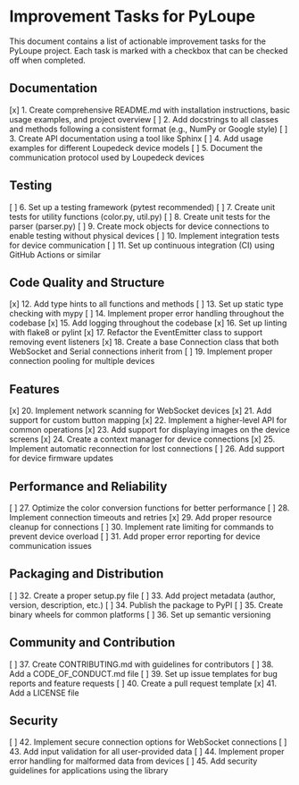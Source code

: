# Improvement Tasks for PyLoupe

This document contains a list of actionable improvement tasks for the PyLoupe project. Each task is marked with a checkbox that can be checked off when completed.

## Documentation

[x] 1. Create comprehensive README.md with installation instructions, basic usage examples, and project overview
[ ] 2. Add docstrings to all classes and methods following a consistent format (e.g., NumPy or Google style)
[ ] 3. Create API documentation using a tool like Sphinx
[ ] 4. Add usage examples for different Loupedeck device models
[ ] 5. Document the communication protocol used by Loupedeck devices

## Testing

[ ] 6. Set up a testing framework (pytest recommended)
[ ] 7. Create unit tests for utility functions (color.py, util.py)
[ ] 8. Create unit tests for the parser (parser.py)
[ ] 9. Create mock objects for device connections to enable testing without physical devices
[ ] 10. Implement integration tests for device communication
[ ] 11. Set up continuous integration (CI) using GitHub Actions or similar

## Code Quality and Structure

[x] 12. Add type hints to all functions and methods
[ ] 13. Set up static type checking with mypy
[ ] 14. Implement proper error handling throughout the codebase
[x] 15. Add logging throughout the codebase
[x] 16. Set up linting with flake8 or pylint
[x] 17. Refactor the EventEmitter class to support removing event listeners
[x] 18. Create a base Connection class that both WebSocket and Serial connections inherit from
[ ] 19. Implement proper connection pooling for multiple devices

## Features

[x] 20. Implement network scanning for WebSocket devices
[x] 21. Add support for custom button mapping
[x] 22. Implement a higher-level API for common operations
[x] 23. Add support for displaying images on the device screens
[x] 24. Create a context manager for device connections
[x] 25. Implement automatic reconnection for lost connections
[ ] 26. Add support for device firmware updates

## Performance and Reliability

[ ] 27. Optimize the color conversion functions for better performance
[ ] 28. Implement connection timeouts and retries
[x] 29. Add proper resource cleanup for connections
[ ] 30. Implement rate limiting for commands to prevent device overload
[ ] 31. Add proper error reporting for device communication issues

## Packaging and Distribution

[ ] 32. Create a proper setup.py file
[ ] 33. Add project metadata (author, version, description, etc.)
[ ] 34. Publish the package to PyPI
[ ] 35. Create binary wheels for common platforms
[ ] 36. Set up semantic versioning

## Community and Contribution

[ ] 37. Create CONTRIBUTING.md with guidelines for contributors
[ ] 38. Add a CODE_OF_CONDUCT.md file
[ ] 39. Set up issue templates for bug reports and feature requests
[ ] 40. Create a pull request template
[x] 41. Add a LICENSE file

## Security

[ ] 42. Implement secure connection options for WebSocket connections
[ ] 43. Add input validation for all user-provided data
[ ] 44. Implement proper error handling for malformed data from devices
[ ] 45. Add security guidelines for applications using the library
